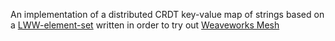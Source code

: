 An implementation of a distributed CRDT key-value map of strings based on a [LWW-element-set](https://github.com/pfrazee/crdt_notes#lww-element-set) written in order to try out [Weaveworks Mesh](https://github.com/weaveworks/mesh)
